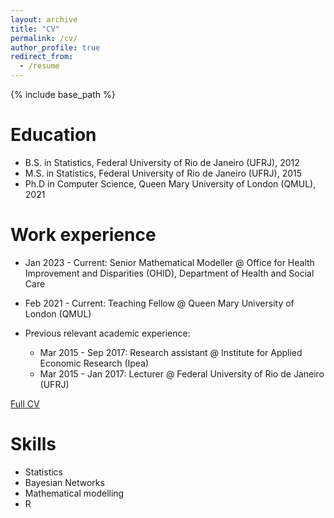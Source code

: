 ```yaml
---
layout: archive
title: "CV"
permalink: /cv/
author_profile: true
redirect_from:
  - /resume
---
```


{% include base_path %}

Education
======
* B.S. in Statistics, Federal University of Rio de Janeiro (UFRJ), 2012
* M.S. in Statistics, Federal University of Rio de Janeiro (UFRJ), 2015
* Ph.D in Computer Science, Queen Mary University of London (QMUL), 2021

Work experience
======
* Jan 2023 - Current: Senior Mathematical Modeller @ Office for Health Improvement and Disparities (OHID), Department of Health and Social Care

* Feb 2021 - Current: Teaching Fellow @ Queen Mary University of London (QMUL)
 
 * Previous relevant academic experience:
   *  Mar 2015 - Sep 2017: Research assistant @ Institute for Applied Economic Research (Ipea)
   *  Mar 2015 - Jan 2017: Lecturer @ Federal University of Rio de Janeiro (UFRJ)

[Full CV](https://www.linkedin.com/in/marianaraniere/)
  
Skills
======
* Statistics
* Bayesian Networks
* Mathematical modelling
* R
